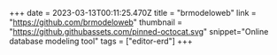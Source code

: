 +++
date = 2023-03-13T00:11:25.470Z
title = "brmodeloweb"
link = "https://github.com/brmodeloweb"
thumbnail = "https://github.githubassets.com/pinned-octocat.svg"
snippet="Online database modeling tool"
tags = ["editor-erd"]
+++
